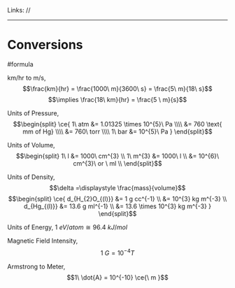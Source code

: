 Links: //
___
# Conversions
#formula 

km/hr to m/s,
$$\frac{km}{hr} = \frac{1000\ m}{3600\ s} = \frac{5\ m}{18\ s}$$
$$\implies \frac{18\ km}{hr} = \frac{5 \ m}{s}$$

Units of Pressure,
$$\begin{split}
\ce{ 1\ atm &= 1.01325 \times 10^{5}\ Pa \\\\
&= 760 \text{ mm of Hg} \\\\
&= 760\ torr \\\\
1\ bar &= 10^{5}\ Pa  }
\end{split}$$

Units of Volume,
$$\begin{split}
1\ l &= 1000\ cm^{3} \\
1\ m^{3} &= 1000\ l \\
&= 10^{6}\ cm^{3}\ or \ ml \\
\end{split}$$

Units of Density,
$$\delta =\displaystyle \frac{mass}{volume}$$
$$\begin{split}
\ce{ d_{H_{2}O_{(l)}}  &= 1 g cc^{-1} \\
&= 10^{3} kg m^{-3} \\
d_{Hg_{(l)}} &= 13.6 g ml^{-1} \\
&= 13.6 \times 10^{3} kg m^{-3} }
\end{split}$$

Units of Energy,
$1\ eV/atom \cong 96.4\ kJ/mol$

Magnetic Field Intensity,
$$1\ G = 10^{-4}T$$

Armstrong to Meter,
$$1\ \dot{A} = 10^{-10} \ce{\ m }$$





